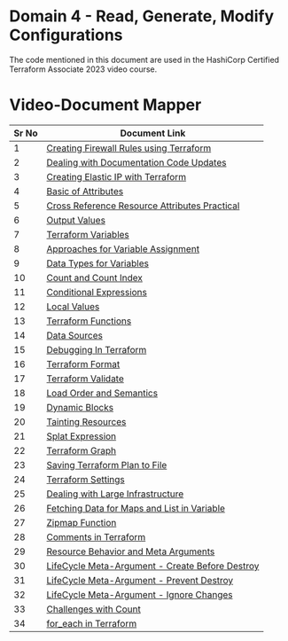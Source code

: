 # Domain 4 - Read, Generate, Modify Configurations

The code mentioned in this document are used in the HashiCorp Certified Terraform Associate 2023 video course.


# Video-Document Mapper

| Sr No | Document Link |
| ------ | ------ |
| 1 | [Creating Firewall Rules using Terraform][PlDa1] |
| 2 | [Dealing with Documentation Code Updates][PlDa2] |
| 3 | [Creating Elastic IP with Terraform][PlDa3] |
| 4 | [Basic of Attributes][PlDa4] |
| 5 | [Cross Reference Resource Attributes Practical][PlDa] |
| 6 | [Output Values][PlDb] |
| 7 | [Terraform Variables][PlDc] |
| 8 | [Approaches for Variable Assignment][PlDd] |
| 9 | [Data Types for Variables][PlDe] |
| 10 | [Count and Count Index][PlDf] |
| 11 | [Conditional Expressions][PlDg] |
| 12 | [Local Values][PlDh] |
| 13 | [Terraform Functions][PlDi] |
| 14 | [Data Sources][PlDj] |
| 15 | [Debugging In Terraform][PlDk] |
| 16 | [Terraform Format][PlDl] |
| 17 | [Terraform Validate][PlDm] |
| 18 | [Load Order and Semantics][PlDn] |
| 19 | [Dynamic Blocks][PlDo] |
| 20 | [Tainting Resources][PlDp] |
| 21 | [Splat Expression][PlDq] |
| 22 | [Terraform Graph][PlDr] |
| 23 | [Saving Terraform Plan to File][PlDs] |
| 24 | [Terraform Settings][PlDt] |
| 25 | [Dealing with Large Infrastructure][PlDu] |
| 26 | [Fetching Data for Maps and List in Variable][PlDv] |
| 27 | [Zipmap Function][PlDw] |
| 28 | [Comments in Terraform][PlDx] |
| 29 | [Resource Behavior and Meta Arguments][PlDy] |
| 30 | [LifeCycle Meta-Argument - Create Before Destroy][PlDz] |
| 31 | [LifeCycle Meta-Argument - Prevent Destroy][PlEa] |
| 32 | [LifeCycle Meta-Argument - Ignore Changes][PlEb] |
| 33 | [Challenges with Count][PlEc] |
| 34 | [for_each in Terraform][PlEd] |

[PlDa1]: <./firewall.md>
[PlDa2]: <./doc-code-changes.md>
[PlDa3]: <./eip.md>
[PlDa4]: <./attributes.md>
[PlDa]: <./cross-reference-attributes.md>
[PlDb]: <./output-values.md>
[PlDc]: <./terraform-variables.md>
[PlDd]: <./variable-assignment.md>
[PlDe]: <./data-types.md>
[PlDf]: <./counte-parameter.md>
[PlDg]: <./conditional.md>
[PlDh]: <./local-values.md>
[PlDi]: <./functions.md>
[PlDj]: <./data-sources.md>
[PlDk]: <./debugging.md>
[PlDl]: <./terraform-format.md>
[PlDm]: <./terraform-validate.md>
[PlDo]: <./dynamic-block.md>
[PlDn]: <./load-order.md>
[PlDp]: <./taint.md>
[PlDq]: <./splat-expression.md>
[PlDr]: <./graph.md>
[PlDs]: <./plan-to-file.md>
[PlDt]: <./settings.md>
[PlDu]: <./large-infra.md>
[PlDv]: <./fetch-values-variables.tf>
[PlDw]: <./zipmap.tf>
[PlDx]: <./tf-comments.tf>
[PlDy]: <./meta-argument.md>
[PlDz]: <./create-before-destroy.md>
[PlEa]: <./prevent-destroy.md>
[PlEb]: <./ignore-changes.md>
[PlEc]: <./challenge-count.md>
[PlEd]: <./for_each.md>
